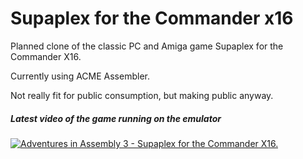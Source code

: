 # Supaplex for the Commander x16

Planned clone of the classic PC and Amiga game Supaplex for the Commander X16.

Currently using ACME Assembler.

Not really fit for public consumption, but making public anyway.

##### Latest video of the game running on the emulator
[![Adventures in Assembly 3 - Supaplex for the Commander X16.](https://img.visualrealmsoftware.com/youtube/thumb/6pXfGgCJt8A)](http://www.youtube.com/watch?v=6pXfGgCJt8A "Adventures in Assembly [3] - Supaplex for the Commander X16.")

